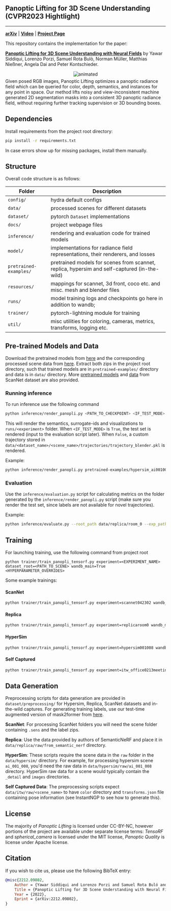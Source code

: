 ## Panoptic Lifting for 3D Scene Understanding (CVPR2023 Hightlight)

<hr/>

[**arXiv**](https://arxiv.org/abs/2212.09802) | [**Video**](https://youtu.be/QtsiL-6rSuM) | [**Project Page**](https://nihalsid.github.io/panoptic-lifting/) <br/>


This repository contains the implementation for the paper:

[**Panoptic Lifting for 3D Scene Understanding with Neural Fields**](https://arxiv.org/abs/2212.09802) by Yawar Siddiqui, Lorenzo Porzi, Samuel Rota Bulò, Norman Müller, Matthias Nießner, Angela Dai and Peter Kontschieder.

<div>
<div style="text-align: center">
  <img src="https://user-images.githubusercontent.com/932110/213286408-40bf7b98-a21b-4422-a0b5-e02f98beca9a.gif" alt="animated" />
</div>
<div style="margin-top: 5px;">
Given posed RGB images, Panoptic Lifting optimizes a panoptic radiance field which can be queried for color, depth, semantics, and instances for any point in space. Our method lifts noisy and view-inconsistent machine generated 2D segmentation masks into a consistent 3D panoptic radiance field, without requiring further tracking supervision or 3D bounding boxes.
</div>
</div>

## Dependencies

Install requirements from the project root directory:

```bash
pip install -r requirements.txt
```
In case errors show up for missing packages, install them manually.

## Structure

Overall code structure is as follows:

| Folder                 | Description                                                                                  |
|------------------------|----------------------------------------------------------------------------------------------|
| `config/`              | hydra default configs                                                                        |
| `data/`                | processed scenes for different datasets                                                      |
| `dataset/`             | pytorch `Dataset` implementations                                                            |
| `docs/`                | project webpage files                                                                        |
| `inference/`           | rendering and evaluation code for trained models                                             |
| `model/`               | implementations for radiance field representations, their renderers, and losses              |
| `pretrained-examples/` | pretrained models for scenes from scannet, replica, hypersim and self-captured (in-the-wild) |
| `resources/`           | mappings for scannet, 3d front, coco etc. and misc. mesh and blender files                   |
| `runs/`                | model training logs and checkpoints go here in addition to wandb;                            |
| `trainer/`             | pytorch-lightning module for training                                                        | 
| `util/`                | misc utilities for coloring, cameras, metrics, transforms, logging etc.                      |

## Pre-trained Models and Data

Download the pretrained models from [here](https://drive.google.com/file/d/1dvkfZ9beYVsxG_RftZ6aguHP6FLgjAC3/view?usp=sharing) and the corresponding processed scene data from [here](https://drive.google.com/file/d/1I6Y7IqSEmWl_T4CRUj-TmlUgejjexCa7/view?usp=sharing). Extract both zips in the project root directory, such that trained models are in `pretrained-examples/` directory and data is in `data/` directory. More [pretrained models](https://drive.google.com/file/d/1KsIq4MBIDIa08gREoRWePI0qXYJE_4HW/view?usp=sharing) and [data](https://drive.google.com/file/d/1ks0z8bJgaqDlEWFKQq-W6T6BS2UPj57F/view?usp=sharing) from ScanNet dataset are also provided.

### Running inference

To run inference use the following command

```bash
python inference/render_panopli.py <PATH_TO_CHECKPOINT> <IF_TEST_MODE>
```
This will render the semantics, surrogate-ids and visualizations to `runs/<experiment>` folder. When `<IF_TEST_MODE>` is `True`, the test set is rendered (input to the evaluation script later). When `False`, a custom trajectory stored in `data/<dataset_name>/<scene_name>/trajectories/trajectory_blender.pkl` is rendered.

Example:

```bash
python inference/render_panopli.py pretrained-examples/hypersim_ai001008/checkpoints/epoch=30-step=590148.ckpt False
```

### Evaluation

Use the `inference/evaluation.py` script for calculating metrics on the folder generated by the `inference/render_panopli.py` script (make sure you render the test set, since labels are not available for novel trajectories). 

Example:

```bash
python inference/evaluate.py --root_path data/replica/room_0 --exp_path runs/room_0_test_01171740_PanopLi_replicaroom0_easy-longshoreman
```

## Training

For launching training, use the following command from project root

```
python trainer/train_panopli_tensorf.py experiment=<EXPERIMENT_NAME> dataset_root=<PATH_TO_SCENE> wandb_main=True <HYPERPARAMETER_OVERRIDES>
```

Some example trainings:

#### ScanNet
```bash
python trainer/train_panopli_tensorf.py experiment=scannet042302 wandb_main=True batch_size=4096 dataset_root="data/scannet/scene0423_02/"
```
#### Replica
```bash
python trainer/train_panopli_tensorf.py experiment=replicaroom0 wandb_main=True batch_size=4096 dataset_root="data/replica/room_0/" lambda_segment=0.75
```
#### HyperSim
```bash
python trainer/train_panopli_tensorf.py experiment=hypersim001008 wandb_main=True dataset_root="data/hypersim/ai_001_008/" lambda_dist_reg=0 val_check_interval=1 instance_optimization_epoch=4 batch_size=2048 max_epoch=34 late_semantic_optimization=4 segment_optimization_epoch=24 bbox_aabb_reset_epochs=[2,4,8] decay_step=[16,32,48] grid_upscale_epochs=[2,4,8,16,20] lambda_segment=0.5
```
#### Self Captured
```bash
python trainer/train_panopli_tensorf.py experiment=itw_office0213meeting_andram wandb_main=True batch_size=8192
```

## Data Generation

Preprocessing scripts for data generation are provided in `dataset/preprocessing/` for Hypersim, Replica, ScanNet datasets and in-the-wild captures. For generating training labels, use our test-time augmented version of mask2former from [here](https://github.com/nihalsid/mask2former).  

**ScanNet**: For processing ScanNet folders you will need the scene folder containing ``.sens`` and the label zips.

**Replica**: Use the data provided by authors of SemanticNeRF and place it in `data/replica/raw/from_semantic_nerf` directory.

**HyperSim**: These scripts require the scene data in the `raw` folder in the `data/hypersim/` directory. For example, for processing hypersim scene `ai_001_008`, you'd need the raw data in `data/hypersim/raw/ai_001_008` directory. HyperSim raw data for a scene would typically contain the `_detail` and `images` directories.

**Self Captured Data**: The preprocessing scripts expect `data/itw/raw/<scene_name>` to have `color` directory and `transforms.json` file containing pose information (see InstantNGP to see how to generate this).

## License

The majority of _Panoptic Lifting_ is licensed under CC-BY-NC, however portions of the project are available under separate license terms: _TensoRF_ and _spherical_camera_ is licensed under the MIT license, _Panoptic Quality_ is license under Apache license.

## Citation

If you wish to cite us, please use the following BibTeX entry:

```BibTeX
@misc{2212.09802,
    Author = {Yawar Siddiqui and Lorenzo Porzi and Samuel Rota Buló and Norman Müller and Matthias Nießner and Angela Dai and Peter Kontschieder},
    Title = {Panoptic Lifting for 3D Scene Understanding with Neural Fields},
    Year = {2022},
    Eprint = {arXiv:2212.09802},
}
```
